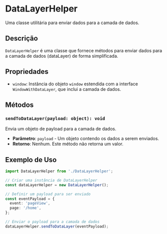 # DataLayerHelper

Uma classe utilitária para enviar dados para a camada de dados.

## Descrição

`DataLayerHelper` é uma classe que fornece métodos para enviar dados para a camada de dados (dataLayer) de forma simplificada.

## Propriedades

- `window`: Instância do objeto `window` estendida com a interface `WindowWithDataLayer`, que inclui a camada de dados.

## Métodos

### `sendToDataLayer(payload: object): void`

Envia um objeto de payload para a camada de dados.

- **Parâmetro**: `payload` - Um objeto contendo os dados a serem enviados.
- **Retorno**: Nenhum. Este método não retorna um valor.

## Exemplo de Uso

```typescript
import DataLayerHelper from './DataLayerHelper';

// Criar uma instância de DataLayerHelper
const dataLayerHelper = new DataLayerHelper();

// Definir um payload para ser enviado
const eventPayload = {
  event: 'pageView',
  page: '/home',
};

// Enviar o payload para a camada de dados
dataLayerHelper.sendToDataLayer(eventPayload);
```